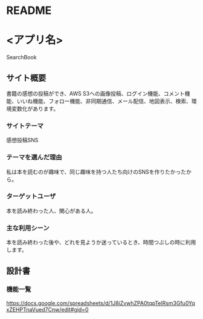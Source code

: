 # README

# <アプリ名>
SearchBook

## サイト概要
書籍の感想の投稿ができ、AWS S3への画像投稿、ログイン機能、コメント機能、いいね機能、フォロー機能、非同期通信、メール配信、地図表示、検索、環境変数化があります。

### サイトテーマ
感想投稿SNS

### テーマを選んだ理由
私は本を読むのが趣味で、同じ趣味を持つ人たち向けのSNSを作りたかったから。

### ターゲットユーザ
本を読み終わった人、関心がある人。

### 主な利用シーン
本を読み終わった後や、どれを見ようか迷っているとき、時間つぶしの時に利用します。

## 設計書

### 機能一覧
<https://docs.google.com/spreadsheets/d/1J8iZvwhZPA0tqpTelRsm3Gfu0YqxZEHPTnaVued7Cnw/edit#gid=0>